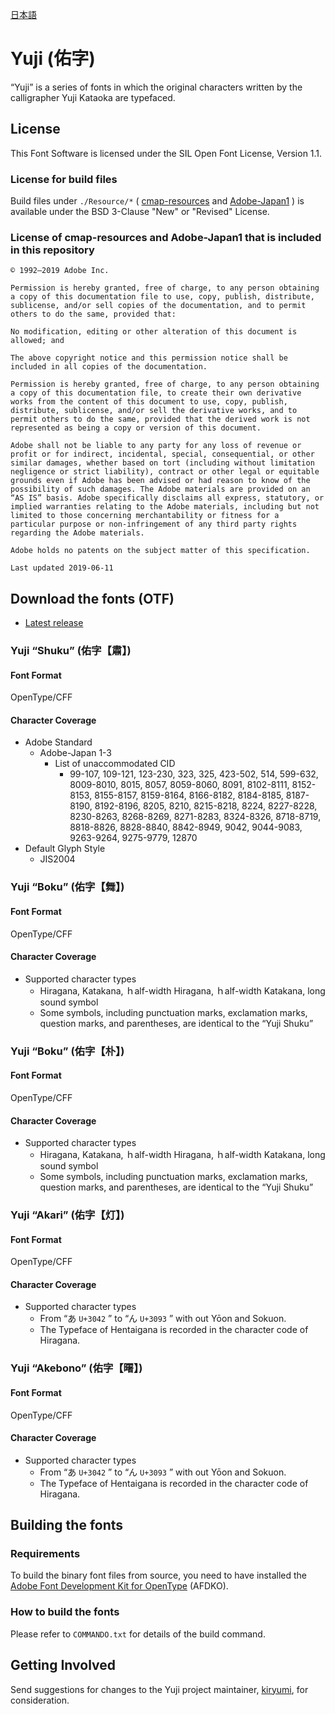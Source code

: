 [日本語](https://github.com/Kinutafontfactory/Yuji/blob/master/README-JP.md)

# Yuji (佑字)

“Yuji” is a series of fonts in which the original characters written by the calligrapher Yuji Kataoka are typefaced.

## License

This Font Software is licensed under the SIL Open Font License, Version 1.1.

### License for build files

Build files under `./Resource/*` ( [cmap-resources](https://github.com/adobe-type-tools/cmap-resources) and [Adobe-Japan1](https://github.com/adobe-type-tools/Adobe-Japan1) ) is available under the BSD 3-Clause "New" or "Revised" License.

### License of cmap-resources and Adobe-Japan1 that is included in this repository

```
© 1992–2019 Adobe Inc.

Permission is hereby granted, free of charge, to any person obtaining a copy of this documentation file to use, copy, publish, distribute, sublicense, and/or sell copies of the documentation, and to permit others to do the same, provided that:

No modification, editing or other alteration of this document is allowed; and

The above copyright notice and this permission notice shall be included in all copies of the documentation.

Permission is hereby granted, free of charge, to any person obtaining a copy of this documentation file, to create their own derivative works from the content of this document to use, copy, publish, distribute, sublicense, and/or sell the derivative works, and to permit others to do the same, provided that the derived work is not represented as being a copy or version of this document.

Adobe shall not be liable to any party for any loss of revenue or profit or for indirect, incidental, special, consequential, or other similar damages, whether based on tort (including without limitation negligence or strict liability), contract or other legal or equitable grounds even if Adobe has been advised or had reason to know of the possibility of such damages. The Adobe materials are provided on an “AS IS” basis. Adobe specifically disclaims all express, statutory, or implied warranties relating to the Adobe materials, including but not limited to those concerning merchantability or fitness for a particular purpose or non-infringement of any third party rights regarding the Adobe materials.

Adobe holds no patents on the subject matter of this specification.

Last updated 2019-06-11
```


## Download the fonts (OTF)

* [Latest release](https://github.com/Kinutafontfactory/Yuji/releases)

### Yuji “Shuku” (佑字【肅】)

#### Font Format

OpenType/CFF

#### Character Coverage

 - Adobe Standard
   - Adobe-Japan 1-3
     - List of unaccommodated CID
         - 99-107, 109-121, 123-230, 323, 325, 423-502, 514, 599-632, 8009-8010, 8015, 8057, 8059-8060, 8091, 8102-8111, 8152-8153, 8155-8157, 8159-8164, 8166-8182, 8184-8185, 8187-8190, 8192-8196, 8205, 8210, 8215-8218, 8224, 8227-8228, 8230-8263, 8268-8269, 8271-8283, 8324-8326, 8718-8719, 8818-8826, 8828-8840, 8842-8949, 9042, 9044-9083, 9263-9264, 9275-9779, 12870
 - Default Glyph Style
   - JIS2004

### Yuji “Boku” (佑字【舞】)

#### Font Format

OpenType/CFF

#### Character Coverage

 - Supported character types
   - Hiragana, Katakana, ｈalf-width Hiragana, ｈalf-width Katakana, long sound symbol
   - Some symbols, including punctuation marks, exclamation marks, question marks, and parentheses, are identical to the “Yuji Shuku”

### Yuji “Boku” (佑字【朴】)

#### Font Format

OpenType/CFF

#### Character Coverage

 - Supported character types
   - Hiragana, Katakana, ｈalf-width Hiragana, ｈalf-width Katakana, long sound symbol
   - Some symbols, including punctuation marks, exclamation marks, question marks, and parentheses, are identical to the “Yuji Shuku”

### Yuji “Akari” (佑字【灯】)

#### Font Format

OpenType/CFF

#### Character Coverage

 - Supported character types
   - From “あ `U+3042` ” to “ん `U+3093` ” with out Yōon and Sokuon.
   - The Typeface of Hentaigana is recorded in the character code of Hiragana.

### Yuji “Akebono” (佑字【曙】)

#### Font Format

OpenType/CFF

#### Character Coverage

 - Supported character types
   - From “あ `U+3042` ” to “ん `U+3093` ” with out Yōon and Sokuon.
   - The Typeface of Hentaigana is recorded in the character code of Hiragana.

## Building the fonts

### Requirements

To build the binary font files from source, you need to have installed the [Adobe Font Development Kit for OpenType](http://www.adobe.com/devnet/opentype/afdko.html) (AFDKO).

### How to build the fonts

Please refer to `COMMANDO.txt` for details of the build command.

## Getting Involved

Send suggestions for changes to the Yuji project maintainer, [kiryumi](mailto:kinutaff@moji-sekkei.jp?subject=[GitHub]%20Yuji), for consideration.
